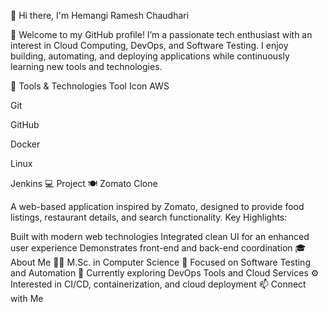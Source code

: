 👋 Hi there, I'm Hemangi Ramesh Chaudhari

🌟 Welcome to my GitHub profile!
I’m a passionate tech enthusiast with an interest in Cloud Computing, DevOps, and Software Testing.
I enjoy building, automating, and deploying applications while continuously learning new tools and technologies.

🧰 Tools & Technologies
Tool	Icon
AWS	

Git	

GitHub	

Docker	

Linux	

Jenkins	
💻 Project
🍽️ Zomato Clone

A web-based application inspired by Zomato, designed to provide food listings, restaurant details, and search functionality.
Key Highlights:

Built with modern web technologies
Integrated clean UI for an enhanced user experience
Demonstrates front-end and back-end coordination
🎓 About Me
👩‍🎓 M.Sc. in Computer Science
💼 Focused on Software Testing and Automation
🌱 Currently exploring DevOps Tools and Cloud Services
⚙️ Interested in CI/CD, containerization, and cloud deployment
📫 Connect with Me


